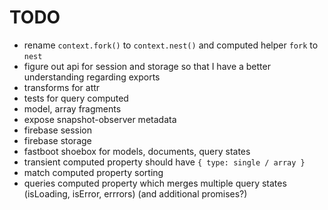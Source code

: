 # TODO

* rename `context.fork()` to `context.nest()` and computed helper `fork` to `nest`
* figure out api for session and storage so that I have a better understanding regarding exports
* transforms for attr
* tests for query computed
* model, array fragments
* expose snapshot-observer metadata
* firebase session
* firebase storage
* fastboot shoebox for models, documents, query states
* transient computed property should have `{ type: single / array }`
* match computed property sorting
* queries computed property which merges multiple query states (isLoading, isError, errrors) (and additional promises?)
